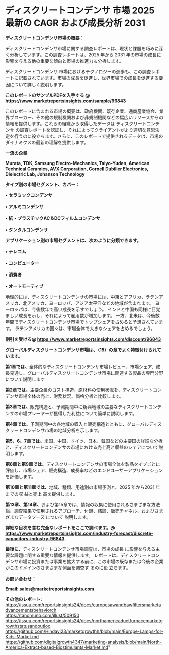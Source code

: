 # ディスクリートコンデンサ 市場 2025 最新の CAGR および成長分析 2031

<strong><b>ディスクリートコンデンサ市場の概要：</b></strong>

ディスクリートコンデンサ市場に関する調査レポートは、現状と課題を巧みに深く分析しています。この調査レポートは、2025 年から 2031 年の市場の成長に影響を与える他の重要な傾向と市場の推進力も分析します。

ディスクリートコンデンサ 市場におけるテクノロジーの進歩も、この調査レポートに記載されています。市場の成長を促進し、世界市場での成長を促進する要因について詳しく説明します。

<strong>このレポートのサンプルPDFを入手する @ <a href=https://www.marketreportsinsights.com/sample/96843>https://www.marketreportsinsights.com/sample/96843</a></strong>

このレポートに含まれる市場の概要は、政府機関、既存企業、通商産業協会、業界ブローカー、その他の規制機関および非規制機関などの幅広いリソースからの情報を提供します。これらの組織から取得したデータは ディスクリートコンデンサ の調査レポートを認証し、それによってクライアントがより適切な意思決定を行うのに役立ちます。さらに、このレポートで提供されるデータは、市場のダイナミクスの最新の理解を提供します。

<strong>一流の企業</strong>

<strong><b>Murata, TDK, Samsung Electro-Mechanics, Taiyo-Yuden, American Technical Ceramics, AVX Corporation, Cornell Dubilier Electronics, Dielectric Lab, Johanson Technology</b></strong>

<strong><b>タイプ別の市場セグメント、カバー：</b></strong>

<strong>• セラミックコンデンサ<br><br>• アルミコンデンサ<br><br>• 紙・プラスチックAC＆DCフィルムコンデンサ<br><br>• タンタルコンデンサ</strong>

<strong><b>アプリケーション別の市場セグメントは、次のように分類できます。</b></strong>

<strong>• テレコム<br><br>• コンピューター<br><br>• 消費者<br><br>• オートモーティブ</strong>

 地理的には、ディスクリートコンデンサの市場には、中東とアフリカ、ラテンアメリカ、北アメリカ、ヨーロッパ、アジア太平洋などの地域が含まれます。 ヨーロッパは、今後数年で高い成長を示すでしょう。 インドと中国も同様に目覚ましい成長を示し、それによって雇用数が増加します。 一方、北米は、今後数年間でディスクリートコンデンサ市場でトップシェアを占めると予想されています。 ラテンアメリカの国々は、市場全体で大きなシェアを占めるでしょう。

<strong>割引を受ける@ <a href=https://www.marketreportsinsights.com/discount/96843>https://www.marketreportsinsights.com/discount/96843</a></strong>

<strong><b>グローバルディスクリートコンデンサ市場は、（15）の章でよく特徴付けられています。</b></strong>

<strong><b>第</b></strong><strong><b>1章では、</b></strong>全体的なディスクリートコンデンサ市場レビュー、市場シェア、成長見通し、グローバルディスクリートコンデンサ市場に関連する製品の専門分野について説明します

<strong><b>第2章では、</b></strong>主要企業のコスト構造、原材料の使用状況を、ディスクリートコンデンサ市場全体の売上、財務状況、価格分析と比較します。

<strong><b>第3章では、</b></strong>販売構造と、予測期間中に新興地域の主要なディスクリートコンデンサの市場プレーヤーが獲得した利益について簡単に説明します。

<strong><b>第4章では、</b></strong>予測期間中の各地域の収入と販売構造とともに、グローバルディスクリートコンデンサ市場の地域分析を示します。

<strong><b>第5、6、7章では、</b></strong>米国、中国、ドイツ、日本、韓国などの主要国の詳細な分析と、ディスクリートコンデンサの市場における売上高と収益のシェアについて説明します。

<strong><b>第8章と第9章では、</b></strong>ディスクリートコンデンサの市場全体を製品タイプごとに評価し、市場シェア、販売構造、成長率などのエンドユーザーアプリケーションを評価します。

<strong><b>第10章と第11章では、</b></strong>地域、種類、用途別の市場予測と、2025 年から2031 年までの収 益と売上 高を提供します。

<strong><b>第13章、第14章、</b></strong>および第15章では、情報の収集に使用されるさまざまな方法論、調査結果で使用されるアプローチ、付録、結論、販売チャネル、およびさまざまなデータソース について 説明します。

<strong>詳細な目次を含む完全なレポートをここで調べます。@ <a href=https://www.marketreportsinsights.com/industry-forecast/discrete-capacitors-industry-96843>https://www.marketreportsinsights.com/industry-forecast/discrete-capacitors-industry-96843</a></strong>

<strong><b>最後に、</b></strong>ディスクリートコンデンサ市場調査は、市場の成長 に影響を</a>与える主要な課題に関する重要な情報を提供します。 レポートは、ディスクリートコンデンサ市場に投資または事業を拡大する前に、この市場の既存または今後の企業がこのドメインのさまざまな側面を調査す るのに役 立ちます。

<strong><b>お問い合わせ：</b></strong>

<strong>Email: </strong><a href=mailto:sales@marketreportsinsights.com><strong>sales@marketreportsinsights.com</strong></a>

<strong>その他のレポート:</strong>
<br>
<a href=https://issuu.com/reportsinsights24/docs/europesawandbawfiltersmarketadvancementsbehaviorch>https://issuu.com/reportsinsights24/docs/europesawandbawfiltersmarketadvancementsbehaviorch</a>
<br>
<a href=https://tanomuno.com/illust/509150>https://tanomuno.com/illust/509150</a>
<br>
<a href=https://issuu.com/reportsinsights24/docs/northamericaductfurnacemarketgrowthstatusandoutloo>https://issuu.com/reportsinsights24/docs/northamericaductfurnacemarketgrowthstatusandoutloo</a>
<br>
<a href=https://github.com/Hindavi23/marketgrowthh/blob/main/Europe-Lamps-for-Kids-Market.md>https://github.com/Hindavi23/marketgrowthh/blob/main/Europe-Lamps-for-Kids-Market.md</a>
<br>
<a href=https://github.com/digitalgrowth4347/marketing-analysis/blob/main/North-America-Extract-based-Biostimulants-Market.md>https://github.com/digitalgrowth4347/marketing-analysis/blob/main/North-America-Extract-based-Biostimulants-Market.md</a>"
